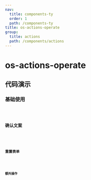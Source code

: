 ```yaml
---
nav:
  title: components-ty
  order: 1
  path: /components-ty
title: os-actions-operate
group:
  title: actions
  path: /components/actions
---
```


# os-actions-operate

## 代码演示

### 基础使用

<code src="../demos/actions/operate/simple.tsx" />

### 确认文案

<code src="../demos/actions/operate/alert.tsx" />

### 重置表单

<code src="../demos/actions/operate/reset-form.tsx" />

### 额外操作

<code src="../demos/actions/operate/actions.tsx" />

<API exports='["ActionsOperateSettings", "ActionsOperateRequests"]' src="../actions/operate.tsx"></API>
